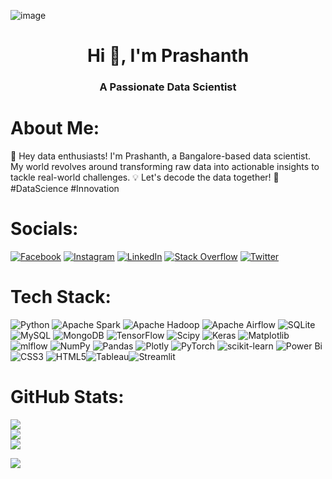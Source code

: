 ![image](https://github.com/Prashanth292003/Prashanth292003/assets/123961512/96dab876-0f47-4759-b30e-dbbe021d05ba)

<h1 align="center">Hi 👋, I'm Prashanth</h1>
<h3 align="center">A Passionate Data Scientist</h3>

# About Me:
👋 Hey data enthusiasts! I'm Prashanth, a Bangalore-based data scientist. My world revolves around transforming raw data into actionable insights to tackle real-world challenges. 💡 Let's decode the data together! 🚀 #DataScience #Innovation


# Socials:
[![Facebook](https://img.shields.io/badge/Facebook-%231877F2.svg?logo=Facebook&logoColor=white)](https://www.facebook.com/profile.php?id=100027010040207) [![Instagram](https://img.shields.io/badge/Instagram-%23E4405F.svg?logo=Instagram&logoColor=white)](https://www.instagram.com/prashanth_.pachu/?next=%2FF) [![LinkedIn](https://img.shields.io/badge/LinkedIn-%230077B5.svg?logo=linkedin&logoColor=white)](https://www.linkedin.com/in/prashanth-k-290569202/) [![Stack Overflow](https://img.shields.io/badge/-Stackoverflow-FE7A16?logo=stack-overflow&logoColor=white)](https://stackoverflow.com/users/23072285/prashanth-k) [![Twitter](https://img.shields.io/badge/Twitter-%231DA1F2.svg?logo=Twitter&logoColor=white)](https://twitter.com/Prashan05646193) 

# Tech Stack:
![Python](https://img.shields.io/badge/python-3670A0?style=plastic&logo=python&logoColor=ffdd54) ![Apache Spark](https://img.shields.io/badge/Apache%20Spark-FDEE21?style=plastic&logo=apachespark&logoColor=black) ![Apache Hadoop](https://img.shields.io/badge/Apache%20Hadoop-66CCFF?style=plastic&logo=apachehadoop&logoColor=black) ![Apache Airflow](https://img.shields.io/badge/Apache%20Airflow-017CEE?style=plastic&logo=Apache%20Airflow&logoColor=white) ![SQLite](https://img.shields.io/badge/sqlite-%2307405e.svg?style=plastic&logo=sqlite&logoColor=white) ![MySQL](https://img.shields.io/badge/mysql-%2300000f.svg?style=plastic&logo=mysql&logoColor=white) ![MongoDB](https://img.shields.io/badge/MongoDB-%234ea94b.svg?style=plastic&logo=mongodb&logoColor=white) ![TensorFlow](https://img.shields.io/badge/TensorFlow-%23FF6F00.svg?style=plastic&logo=TensorFlow&logoColor=white) ![Scipy](https://img.shields.io/badge/SciPy-%230C55A5.svg?style=plastic&logo=scipy&logoColor=%white) ![Keras](https://img.shields.io/badge/Keras-%23D00000.svg?style=plastic&logo=Keras&logoColor=white) ![Matplotlib](https://img.shields.io/badge/Matplotlib-%23ffffff.svg?style=plastic&logo=Matplotlib&logoColor=black) ![mlflow](https://img.shields.io/badge/mlflow-%23d9ead3.svg?style=plastic&logo=numpy&logoColor=blue) ![NumPy](https://img.shields.io/badge/numpy-%23013243.svg?style=plastic&logo=numpy&logoColor=white) ![Pandas](https://img.shields.io/badge/pandas-%23150458.svg?style=plastic&logo=pandas&logoColor=white) ![Plotly](https://img.shields.io/badge/Plotly-%233F4F75.svg?style=plastic&logo=plotly&logoColor=white) ![PyTorch](https://img.shields.io/badge/PyTorch-%23EE4C2C.svg?style=plastic&logo=PyTorch&logoColor=white) ![scikit-learn](https://img.shields.io/badge/scikit--learn-%23F7931E.svg?style=plastic&logo=scikit-learn&logoColor=white) ![Power Bi](https://img.shields.io/badge/power_bi-F2C811?style=plastic&logo=powerbi&logoColor=black) ![CSS3](https://img.shields.io/badge/css3-%231572B6.svg?style=plastic&logo=css3&logoColor=white) ![HTML5](https://img.shields.io/badge/html5-%23E34F26.svg?style=plastic&logo=html5&logoColor=white)![Tableau](https://img.shields.io/badge/tableau-3670A0?style=plastic&logo=tableau&logoColor=ffdd54)![Streamlit](https://img.shields.io/badge/Streamlit-%23D00000.svg?style=plastic&logo=Streamlit&logoColor=black)
# GitHub Stats:
![](https://github-readme-stats.vercel.app/api?username=Prashanth292003&theme=city_light&hide_border=false&include_all_commits=true&count_private=true)<br/>
![](https://github-readme-streak-stats.herokuapp.com/?user=Prashanth292003&theme=city_light&hide_border=false)<br/>
![](https://github-readme-stats.vercel.app/api/top-langs/?username=Prashanth292003&theme=city_light&hide_border=false&include_all_commits=true&count_private=true&layout=compact)


[![](https://visitcount.itsvg.in/api?id=Prashanth292003&icon=0&color=0)](https://visitcount.itsvg.in)

<!-- Proudly created with GPRM ( https://gprm.itsvg.in ) -->
